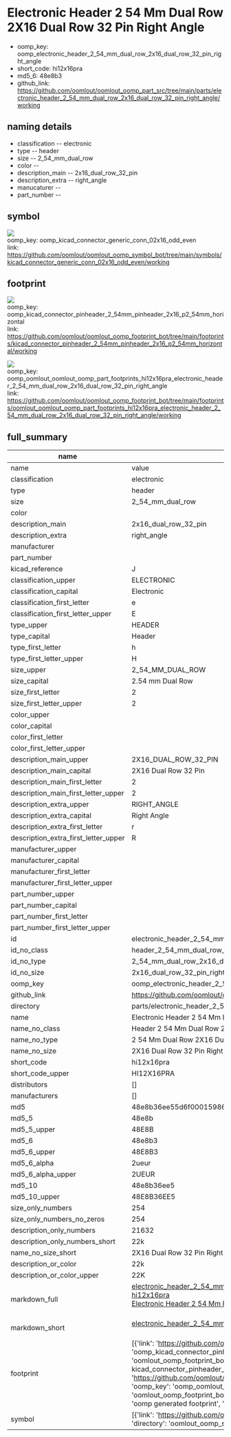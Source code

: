 # Electronic Header 2 54 Mm Dual Row 2X16 Dual Row 32 Pin Right Angle

  
* oomp_key: oomp_electronic_header_2_54_mm_dual_row_2x16_dual_row_32_pin_right_angle 
* short_code: hi12x16pra
* md5_6: 48e8b3  
* github_link: https://github.com/oomlout/oomlout_oomp_part_src/tree/main/parts/electronic_header_2_54_mm_dual_row_2x16_dual_row_32_pin_right_angle/working  
## naming details
* classification -- electronic
* type -- header
* size -- 2_54_mm_dual_row
* color -- 
* description_main -- 2x16_dual_row_32_pin
* description_extra -- right_angle
* manucaturer -- 
* part_number -- 



## symbol

![](symbol/{index}/working/working_600.png)  
oomp_key: oomp_kicad_connector_generic_conn_02x16_odd_even  
link: https://github.com/oomlout/oomlout_oomp_symbol_bot/tree/main/symbols/kicad_connector_generic_conn_02x16_odd_even/working  

## footprint

![](footprint/{index}/working/working_600.png)  
oomp_key: oomp_kicad_connector_pinheader_2_54mm_pinheader_2x16_p2_54mm_horizontal  
link: https://github.com/oomlout/oomlout_oomp_footprint_bot/tree/main/footprints/kicad_connector_pinheader_2_54mm_pinheader_2x16_p2_54mm_horizontal/working  

![](footprint/{index}/working/working_600.png)  
oomp_key: oomp_oomlout_oomlout_oomp_part_footprints_hi12x16pra_electronic_header_2_54_mm_dual_row_2x16_dual_row_32_pin_right_angle  
link: https://github.com/oomlout/oomlout_oomp_footprint_bot/tree/main/footprints/oomlout_oomlout_oomp_part_footprints_hi12x16pra_electronic_header_2_54_mm_dual_row_2x16_dual_row_32_pin_right_angle/working  

## full_summary
| name | value | 
| --- | --- | 
| name | value | 
| classification | electronic | 
| type | header | 
| size | 2_54_mm_dual_row | 
| color |  | 
| description_main | 2x16_dual_row_32_pin | 
| description_extra | right_angle | 
| manufacturer |  | 
| part_number |  | 
| kicad_reference | J | 
| classification_upper | ELECTRONIC | 
| classification_capital | Electronic | 
| classification_first_letter | e | 
| classification_first_letter_upper | E | 
| type_upper | HEADER | 
| type_capital | Header | 
| type_first_letter | h | 
| type_first_letter_upper | H | 
| size_upper | 2_54_MM_DUAL_ROW | 
| size_capital | 2.54 mm Dual Row | 
| size_first_letter | 2 | 
| size_first_letter_upper | 2 | 
| color_upper |  | 
| color_capital |  | 
| color_first_letter |  | 
| color_first_letter_upper |  | 
| description_main_upper | 2X16_DUAL_ROW_32_PIN | 
| description_main_capital | 2X16 Dual Row 32 Pin | 
| description_main_first_letter | 2 | 
| description_main_first_letter_upper | 2 | 
| description_extra_upper | RIGHT_ANGLE | 
| description_extra_capital | Right Angle | 
| description_extra_first_letter | r | 
| description_extra_first_letter_upper | R | 
| manufacturer_upper |  | 
| manufacturer_capital |  | 
| manufacturer_first_letter |  | 
| manufacturer_first_letter_upper |  | 
| part_number_upper |  | 
| part_number_capital |  | 
| part_number_first_letter |  | 
| part_number_first_letter_upper |  | 
| id | electronic_header_2_54_mm_dual_row_2x16_dual_row_32_pin_right_angle | 
| id_no_class | header_2_54_mm_dual_row_2x16_dual_row_32_pin_right_angle | 
| id_no_type | 2_54_mm_dual_row_2x16_dual_row_32_pin_right_angle | 
| id_no_size | 2x16_dual_row_32_pin_right_angle | 
| oomp_key | oomp_electronic_header_2_54_mm_dual_row_2x16_dual_row_32_pin_right_angle | 
| github_link | https://github.com/oomlout/oomlout_oomp_part_src/tree/main/parts/electronic_header_2_54_mm_dual_row_2x16_dual_row_32_pin_right_angle/working | 
| directory | parts/electronic_header_2_54_mm_dual_row_2x16_dual_row_32_pin_right_angle | 
| name | Electronic Header 2 54 Mm Dual Row 2X16 Dual Row 32 Pin Right Angle | 
| name_no_class | Header 2 54 Mm Dual Row 2X16 Dual Row 32 Pin Right Angle | 
| name_no_type | 2 54 Mm Dual Row 2X16 Dual Row 32 Pin Right Angle | 
| name_no_size | 2X16 Dual Row 32 Pin Right Angle | 
| short_code | hi12x16pra | 
| short_code_upper | HI12X16PRA | 
| distributors | [] | 
| manufacturers | [] | 
| md5 | 48e8b36ee55d6f00015986a8e4a5420d | 
| md5_5 | 48e8b | 
| md5_5_upper | 48E8B | 
| md5_6 | 48e8b3 | 
| md5_6_upper | 48E8B3 | 
| md5_6_alpha | 2ueur | 
| md5_6_alpha_upper | 2UEUR | 
| md5_10 | 48e8b36ee5 | 
| md5_10_upper | 48E8B36EE5 | 
| size_only_numbers | 254 | 
| size_only_numbers_no_zeros | 254 | 
| description_only_numbers | 21632 | 
| description_only_numbers_short | 22k | 
| name_no_size_short | 2X16 Dual Row 32 Pin Right Angle | 
| description_or_color | 22k | 
| description_or_color_upper | 22K | 
| markdown_full | [electronic_header_2_54_mm_dual_row_2x16_dual_row_32_pin_right_angle](https://github.com/oomlout/oomlout_oomp_part_src/tree/main/parts/electronic_header_2_54_mm_dual_row_2x16_dual_row_32_pin_right_angle/working)<br>[hi12x16pra](https://github.com/oomlout/oomlout_oomp_part_src/tree/main/parts/electronic_header_2_54_mm_dual_row_2x16_dual_row_32_pin_right_angle/working)<br>[Electronic Header 2 54 Mm Dual Row 2X16 Dual Row 32 Pin Right Angle](https://github.com/oomlout/oomlout_oomp_part_src/tree/main/parts/electronic_header_2_54_mm_dual_row_2x16_dual_row_32_pin_right_angle/working)<br><br> | 
| markdown_short | [electronic_header_2_54_mm_dual_row_2x16_dual_row_32_pin_right_angle](https://github.com/oomlout/oomlout_oomp_part_src/tree/main/parts/electronic_header_2_54_mm_dual_row_2x16_dual_row_32_pin_right_angle/working)<br><br> | 
| footprint | [{'link': 'https://github.com/oomlout/oomlout_oomp_footprint_bot/tree/main/foootprntss/kicad_connector_pinheader_2_54mm_pinheader_2x16_p2_54mm_horizontal', 'oomp_key': 'oomp_kicad_connector_pinheader_2_54mm_pinheader_2x16_p2_54mm_horizontal', 'directory': 'oomlout_oomp_footprint_bot/footprints/kicad_connector_pinheader_2_54mm_pinheader_2x16_p2_54mm_horizontal//working/working.kicad_mod', 'note': 'source footprint kicad_connector_pinheader_2_54mm_pinheader_2x16_p2_54mm_horizontal', 'index': 0}, {'link': 'https://github.com/oomlout/oomlout_oomp_footprint_bot/tree/main/foootprntss/oomlout_oomlout_oomp_part_footprints_hi12x16pra_electronic_header_2_54_mm_dual_row_2x16_dual_row_32_pin_right_angle', 'oomp_key': 'oomp_oomlout_oomlout_oomp_part_footprints_hi12x16pra_electronic_header_2_54_mm_dual_row_2x16_dual_row_32_pin_right_angle', 'directory': 'oomlout_oomp_footprint_bot/footprints/oomlout_oomlout_oomp_part_footprints_hi12x16pra_electronic_header_2_54_mm_dual_row_2x16_dual_row_32_pin_right_angle//working/working.kicad_mod', 'note': 'oomp generated footprint', 'index': 1}] | 
| symbol | [{'link': 'https://github.com/oomlout/oomlout_oomp_symbol_bot/tree/main/symbols/kicad_connector_generic_conn_02x16_odd_even', 'oomp_key': 'oomp_kicad_connector_generic_conn_02x16_odd_even', 'directory': 'oomlout_oomp_symbol_bot/symbols/kicad_connector_generic_conn_02x16_odd_even//working/working.kicad_sym', 'index': 0}] | 
